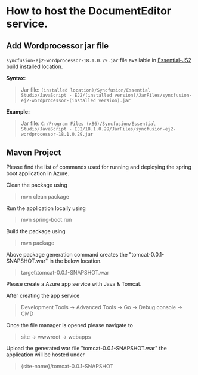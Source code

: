 # How to host the DocumentEditor service.

## Add Wordprocessor jar file

`syncfusion-ej2-wordprocessor-18.1.0.29.jar` file available in [Essential-JS2](https://www.syncfusion.com/downloads/essential-js2) build installed location.

**Syntax:**
> Jar file: `(installed location)/Syncfusion/Essential Studio/JavaScript - EJ2/(installed version)/JarFiles/syncfusion-ej2-wordprocessor-(installed version).jar`

**Example:**
> Jar file: `C:/Program Files (x86)/Syncfusion/Essential Studio/JavaScript - EJ2/18.1.0.29/JarFiles/syncfusion-ej2-wordprocessor-18.1.0.29.jar`

## Maven Project

Please find the list of commands used for running and deploying the spring boot application in Azure.

Clean the package using

> mvn clean package

Run the application locally using

> mvn spring-boot:run

Build the package using

> mvn package

Above package generation command creates the "tomcat-0.0.1-SNAPSHOT.war" in the below location.

> target\tomcat-0.0.1-SNAPSHOT.war

Please create a Azure app service with Java & Tomcat.

After creating the app service 

>Development Tools -> Advanced Tools -> Go -> Debug console -> CMD

Once the file manager is opened please navigate to

>site -> wwwroot -> webapps

Upload the generated war file "tomcat-0.0.1-SNAPSHOT.war" the application will be hosted under

>{site-name}/tomcat-0.0.1-SNAPSHOT

